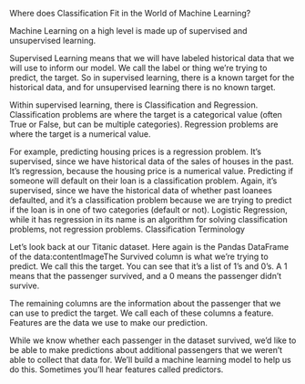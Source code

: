 Where does Classification Fit in the World of Machine Learning?


Machine Learning on a high level is made up of supervised and unsupervised learning.

Supervised Learning means that we will have labeled historical data that we will use to inform our model. We call the label or thing we’re trying to predict, the target. So in supervised learning, there is a known target for the historical data, and for unsupervised learning there is no known target.

Within supervised learning, there is Classification and Regression. Classification problems are where the target is a categorical value (often True or False, but can be multiple categories). Regression problems are where the target is a numerical value.

For example, predicting housing prices is a regression problem. It’s supervised, since we have historical data of the sales of houses in the past. It’s regression, because the housing price is a numerical value. Predicting if someone will default on their loan is a classification problem. Again, it’s supervised, since we have the historical data of whether past loanees defaulted, and it’s a classification problem because we are trying to predict if the loan is in one of two categories (default or not).
Logistic Regression, while it has regression in its name is an algorithm for solving classification problems, not regression problems.
Classification Terminology


Let’s look back at our Titanic dataset. Here again is the Pandas DataFrame of the data:contentImageThe Survived column is what we’re trying to predict. We call this the target. You can see that it’s a list of 1’s and 0’s. A 1 means that the passenger survived, and a 0 means the passenger didn’t survive.

The remaining columns are the information about the passenger that we can use to predict the target. We call each of these columns a feature. Features are the data we use to make our prediction.

While we know whether each passenger in the dataset survived, we’d like to be able to make predictions about additional passengers that we weren’t able to collect that data for. We’ll build a machine learning model to help us do this.
Sometimes you’ll hear features called predictors.
